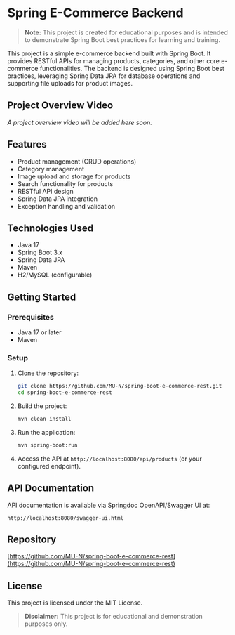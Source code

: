 # Spring E-Commerce Backend

> **Note:** This project is created for educational purposes and is intended to demonstrate Spring Boot best practices for learning and training.

This project is a simple e-commerce backend built with Spring Boot. It provides RESTful APIs for managing products, categories, and other core e-commerce functionalities. The backend is designed using Spring Boot best practices, leveraging Spring Data JPA for database operations and supporting file uploads for product images.

## Project Overview Video

*A project overview video will be added here soon.*

## Features
- Product management (CRUD operations)
- Category management
- Image upload and storage for products
- Search functionality for products
- RESTful API design
- Spring Data JPA integration
- Exception handling and validation

## Technologies Used
- Java 17
- Spring Boot 3.x
- Spring Data JPA
- Maven
- H2/MySQL (configurable)

## Getting Started

### Prerequisites
- Java 17 or later
- Maven

### Setup
1. Clone the repository:
   ```bash
   git clone https://github.com/MU-N/spring-boot-e-commerce-rest.git
   cd spring-boot-e-commerce-rest
   ```
2. Build the project:
   ```bash
   mvn clean install
   ```
3. Run the application:
   ```bash
   mvn spring-boot:run
   ```
4. Access the API at `http://localhost:8080/api/products` (or your configured endpoint).

## API Documentation
API documentation is available via Springdoc OpenAPI/Swagger UI at:
```
http://localhost:8080/swagger-ui.html
```

## Repository
[https://github.com/MU-N/spring-boot-e-commerce-rest](https://github.com/MU-N/spring-boot-e-commerce-rest)

## License
This project is licensed under the MIT License.

> **Disclaimer:** This project is for educational and demonstration purposes only. 